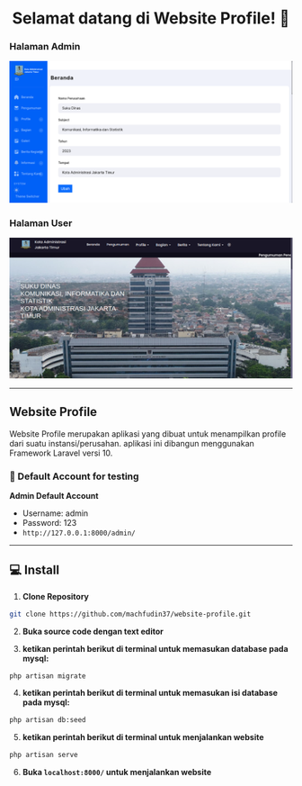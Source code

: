 <h1 align="center">Selamat datang di Website Profile! 👋</h1>

 ### Halaman Admin
![Admin Panel](https://github.com/machfudin37/website-profile/blob/main/tampilan/ui-admin.png?raw=true)


 ### Halaman User
![User Interface](https://github.com/machfudin37/website-profile/blob/main/tampilan/ui-user.png?raw=true)

------------

## Website Profile
Website Profile merupakan aplikasi yang dibuat untuk menampilkan profile dari suatu instansi/perusahan. aplikasi ini dibangun menggunakan Framework Laravel versi 10.

 ### 👤 Default Account for testing
	
**Admin Default Account**
- Username: admin
- Password: 123
- ```http://127.0.0.1:8000/admin/```

------------

## 💻 Install

1. **Clone Repository**
```bash
git clone https://github.com/machfudin37/website-profile.git
```

2. **Buka source code dengan text editor**

3. **ketikan perintah berikut di terminal untuk memasukan database pada mysql:**
```bash
php artisan migrate
```
4. **ketikan perintah berikut di terminal untuk memasukan isi database pada mysql:**
```bash
php artisan db:seed
```

5. **ketikan perintah berikut di terminal untuk menjalankan website**
```bash
php artisan serve
```
6. **Buka ```localhost:8000/``` untuk menjalankan website**